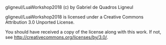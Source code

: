 gligneul/LuaWorkshop2018 (c) by Gabriel de Quadros Ligneul

gligneul/LuaWorkshop2018 is licensed under a
Creative Commons Attribution 3.0 Unported License.

You should have received a copy of the license along with this
work.  If not, see <http://creativecommons.org/licenses/by/3.0/>.
